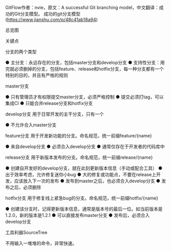 <!--
 * @Version: 2.0
 * @Autor: rockshang
 * @Date: 2021-12-03 14:41:20
-->
GitFlow作者：nvie，原文：A successful Git branching model，中文翻译：成功的Git分支模型。
成功的git分支模型(https://www.jianshu.com/p/48c41ab18a94)

总览图

关键点

分支的两个类型

● 主分支：永远存在的分支，包括master分支和develop分支
● 支持性分支：用完就必须删掉的分支，包括feature、release和hotfix分支，每一种分支都有一个特别的目的，并且有严格的规则

master分支

● 只有管理员才有权限提交master分支，必须严格控制
● 提交必须打tag，可以集成CI
● 只能合并release分支和hotfix分支

develop分支
用于日常开发的主干分支，只有一个

● 不允许合入master分支

feature分支
用于开发新功能的分支。命名规范，统一前缀feature/{name}

● 来自develop分支
● 必须合入develop分支
● 通常仅存在于开发者的代码库中

release分支
用于新版本发布的分支。命名规范，统一前缀release/{name}

● 创建自开发好的develop分支，就在此刻更新版本信息（手动或配合工具）
● 出于效率考虑，允许修复迷你小bug
● 大的修复或功能点，不要在release上开发，应该放入下一次的发布
● 发布到master之后，也必须合入develop分支
● 发布之后，必须删除

hotfix分支
用于修复线上紧急bug的分支。命名规范，统一前缀hotfix/{name}

● 创建该分支时，记得更新版本信息，通常是版本号的最后一位。如当前版本是1.2.0，新的版本是1.2.1
● 可以直接发布master分支
● 发布后，必须合入develop分支


工具利器SourceTree

不用输入一堆堆的命令，非常快速。

